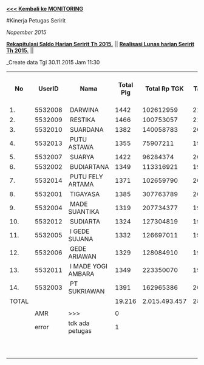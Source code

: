 **[<<< Kembali ke MONITORING](https://github.com/suriawan/Area-Bali-Utara/blob/master/TUSBUNG.md)**


#Kinerja Petugas Seririt

_Nopember 2015_

**[Rekapitulasi Saldo Harian Seririt Th 2015.](https://github.com/suriawan/Area-Bali-Utara/blob/master/SaldoHarian-Seririt-2015.md)** || 
**[Realisasi Lunas harian Seririt Th 2015.](https://github.com/suriawan/Area-Bali-Utara/blob/master/RealisasiLunas-Srt-2015.md)** ||



_Create data Tgl 30.11.2015 Jam 11:30


<table><tbody><tr><th>No</th><th>UserID</th><th>Nama</th><th>Total Plg</th><th>Total Rp TGK</th><th>Target TGK</th><th>Realisasi Saldo TGK (Blm Lunas)</th><th>% Pencapaian Thd Target TGK</th><th>PK 2 Bln - Blm Lunas</th><th>PK 3 Bln - Blm Lunas</th></tr><tr><td>1.</td><td>5532008</td><td>&nbsp;DARWINA</td><td>1442</td><td>102612959</td><td>2111540</td><td>0</td><td>200%</td><td>0</td><td>0</td></tr><tr><td>2.</td><td>5532009</td><td>&nbsp;RESTIKA</td><td>1466</td><td>100753057</td><td>2157891</td><td>312.122</td><td>186%</td><td>0</td><td>0</td></tr><tr><td>3.</td><td>5532010</td><td>&nbsp;SUARDANA</td><td>1382</td><td>140058783</td><td>2019423</td><td>1.524.104</td><td>125%</td><td>0</td><td>0</td></tr><tr><td>4.</td><td>5532013</td><td>&nbsp;PUTU ASTAWA</td><td>1355</td><td>75907211</td><td>1987030</td><td>1.851.656</td><td>107%</td><td>0</td><td>0</td></tr><tr><td>5.</td><td>5532007</td><td>&nbsp;SUARYA</td><td>1422</td><td>96284374</td><td>2089139</td><td>1.731.110</td><td>117%</td><td>1</td><td>0</td></tr><tr><td>6.</td><td>5532002</td><td>&nbsp;BUDIARTANA</td><td>1349</td><td>113316921</td><td>1982826</td><td>2.235.760</td><td>87%</td><td>0</td><td>0</td></tr><tr><td>7.</td><td>5532014</td><td>&nbsp;PUTU FELY ARTAMA</td><td>1371</td><td>102659790</td><td>2011908</td><td>2.598.989</td><td>71%</td><td>0</td><td>0</td></tr><tr><td>8.</td><td>5532001</td><td>&nbsp;TIGAYASA</td><td>1385</td><td>307763789</td><td>2024861</td><td>2.920.434</td><td>56%</td><td>0</td><td>0</td></tr><tr><td>9.</td><td>5532004</td><td>&nbsp;MADE SUANTIKA</td><td>1319</td><td>207734377</td><td>1919252</td><td>3.225.062</td><td>32%</td><td>0</td><td>0</td></tr><tr><td>10.</td><td>5532012</td><td>&nbsp;SUDIARTA</td><td>1324</td><td>127304819</td><td>1942456</td><td>4.574.817</td><td>-36%</td><td>2</td><td>0</td></tr><tr><td>11.</td><td>5532005</td><td>&nbsp;I GEDE SUJANA</td><td>1332</td><td>126697011</td><td>1950917</td><td>4.366.002</td><td>-24%</td><td>2</td><td>0</td></tr><tr><td>12.</td><td>5532006</td><td>&nbsp;GEDE ARIAWAN</td><td>1329</td><td>128084910</td><td>1954359</td><td>7.237.058</td><td>-170%</td><td>1</td><td>0</td></tr><tr><td>13.</td><td>5532011</td><td>&nbsp;I MADE YOGI AMBARA</td><td>1349</td><td>223350070</td><td>1969729</td><td>7.390.044</td><td>-175%</td><td>4</td><td>0</td></tr><tr><td>14.</td><td>5532003</td><td>&nbsp;PT SUKRIAWAN</td><td>1391</td><td>162965386</td><td>2030323</td><td>7.708.145</td><td>-180%</td><td>3</td><td>0</td></tr><tr><td>TOTAL</td><td> </td><td> </td><td>19.216</td><td>2.015.493.457</td><td>28.151.654</td><td>47.675.303</td><td>31%</td><td>13</td><td>0</td></tr><tr><td> </td><td> </td><td> </td><td> </td><td> </td><td> </td><td> </td><td> </td><td> </td><td> </td></tr><tr><td> </td><td>AMR</td><td>&gt;&gt;&gt;</td><td>0</td><td> </td><td> </td><td>0</td><td> </td><td>0</td><td>0</td></tr><tr><td> </td><td>error</td><td>tdk ada petugas</td><td>1</td><td> </td><td> </td><td>34.335</td><td> </td><td>0</td><td>1</td></tr><tr><td> </td><td> </td><td> </td><td> </td><td> </td><td> </td><td> 34.335 </td><td> </td><td> </td><td> </td></tr><tr><td> </td><td> </td><td> </td><td> </td><td> </td><td> </td><td> </td><td> </td><td> </td><td> </td></tr><tr><td> </td><td> </td><td> </td><td> </td><td> </td><td> </td><td> 47.709.638 </td><td> </td><td> </td><td> </td></tr></tbody></table>
